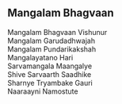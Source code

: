 ## Mangalam Bhagvaan


Mangalam Bhagvaan Vishunur  
Mangalam Garudadhwajah  
Mangalam Pundarikakshah  
Mangalayatano Hari  
Sarvamangala Maangalye  
Shive Sarvaarth Saadhike  
Sharnye Tryambake Gauri  
Naaraayni Namostute

